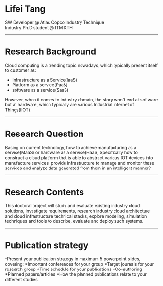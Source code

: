 # Lifei Tang  
SW Developer @ Atlas Copco Industry Technique  
Industry Ph.D student @ ITM KTH

---

# Research Background

Cloud computing is a trending topic nowadays, which typically present itself to customer as:
- Infrastructure as a Service(IaaS)
- Platform as a service(PaaS)
- software as a service(SaaS) 

However, when it comes to industry domain, the story won't end at software but at hardware, which typically are various Industrial Internet of Things(IIOT)

---

# Research Question
Basing on current technology, how to achieve manufacturing as a service(MaaS) or hardware as a service(HaaS)
Specifically how to construct a cloud platform that is able to abstract various IOT devices into manufacture services, provide infrastructure to manage and monitor these services and analyze data generated from them in an intelligent manner? 

---

# Research Contents
This doctoral project will study and evaluate existing industry cloud solutions, investigate requirements, research industry cloud architecture and cloud infrastructure technical stacks, explore modeling, simulation techniques and tools to describe, evaluate and deploy such systems.

---

# Publication strategy
-Present your publication strategy in maximum 5 powerpoint slides, covering:
*Important conferences for your group
*Target journals for your research group
*Time schedule for your publications
*Co-authoring
*Planned papers/articles
*How the planned publications relate to your different studies
